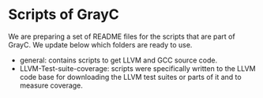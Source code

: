 # Scripts of GrayC

We are preparing a set of README files for the scripts that are part of GrayC. We update below which folders are ready to use.

- general: contains scripts to get LLVM and GCC source code.
- LLVM-Test-suite-coverage: scripts were specifically written to the LLVM code base for downloading the LLVM test suites or parts of it and to measure coverage.

